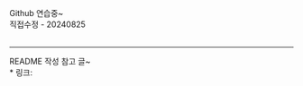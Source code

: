Github 연습중~<br />
직접수정 - 20240825
<br />
<br />
<hr />
README 작성 참고 글~<br />
* 링크: <https://gist.github.com/ihoneymon/652be052a0727ad59601>
